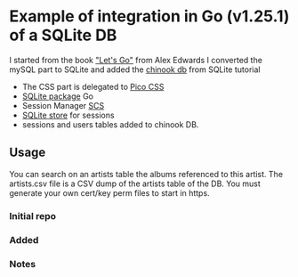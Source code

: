 # Example of integration in Go (v1.25.1) of a SQLite DB

I started from the book ["Let's Go"](https://lets-go.alexedwards.net/) from Alex Edwards
I converted the mySQL part to SQLite and added the [chinook db](https://www.sqlitetutorial.net/sqlite-sample-database/) from SQLite tutorial

- The CSS part is delegated to [Pico CSS](https://https://picocss.com/)
- [SQLite package](https://github.com/mattn/go-sqlite3) Go
- Session Manager [SCS](https://github.com/alexedwards/scs/v2)
- [SQLite store](https//github.com/alexedwards/scs/sqlite3store) for sessions
- sessions and users tables added to chinook DB.

## Usage

You can search on an artists table the albums referenced to this artist.
The artists.csv file is a CSV dump of the artists table of the DB.
You must generate your own cert/key perm files to start in https.

### Initial repo

### Added

### Notes
